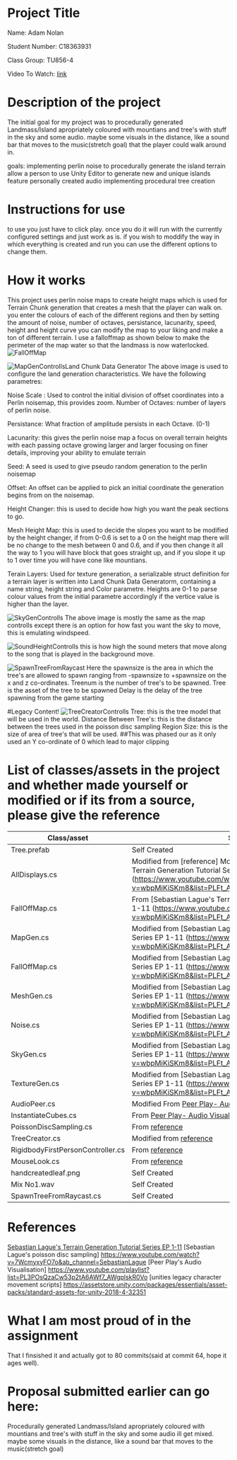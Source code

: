 # Project Title

Name: Adam Nolan	

Student Number: C18363931	

Class Group: TU856-4

Video To Watch: [link](https://www.youtube.com/watch?v=PX4MiwkWo-I)

# Description of the project
The initial goal for my project was to procedurally generated Landmass/Island apropriately coloured with mountians and tree's with stuff in the sky and some audio. maybe some visuals in the distance, like a sound bar that moves to the music(stretch goal) that the player could walk around in. 

goals:
implementing perlin noise to procedurally generate the island terrain
allow a person to use Unity Editor to generate new and unique islands
feature personally created audio
implementing procedural tree creation

# Instructions for use
to use you just have to click play. once you do it will run with the currently configured settings and just work as is.
if you wish to moddify the way in which everything is created and run you can use the different options to change them.

# How it works
This project uses perlin noise maps to create height maps which is used for Terrain Chunk generation that creates a mesh that the player can walk on. you enter the colours of each of the different regions and then by setting the amount of noise, number of octaves, persistance, lacunarity, speed, height and height curve you can modify the map to your liking and make a ton of different terrain.
I use a falloffmap as shown below to make the perimeter of the map water so that the landmass is now waterlocked.
![FallOffMap](Images/FallOffMap.PNG)

![MapGenControlls](Images/MapGeneratorControlls.PNG)Land Chunk Data Generator
The above image is used to configure the land generation characteristics. We have the following parametres:

Noise Scale : Used to control the initial division of offset coordinates into a Perlin noisemap, this provides zoom.
Number of Octaves: number of layers of perlin noise.

Persistance: What fraction of amplitude persists in each Octave. (0-1)

Lacunarity: this gives the perlin noise map a focus on overall terrain heights with each passing octave growing larger and larger focusing on finer details, improving your ability to emulate terrain

Seed: A seed is used to give pseudo random generation to the perlin noisemap

Offset: An offset can be applied to pick an initial coordinate the generation begins from on the noisemap.

Height Changer: this is used to decide how high you want the peak sections to go.

Mesh Height Map: this is used to decide the slopes you want to be modified by the height changer, if from 0-0.6 is set to a 0 on the height map there will be no change to the mesh between 0 and 0.6, and if you then change it all the way to 1 you will have block that goes straight up, and if you slope it up to 1 over time you will have cone like mountians.

Terain Layers: Used for texture generation, a serializable struct definition for a terrain layer is written into Land Chunk Data Generatorm, containing a name string, height string and Color parametre. Heights are 0-1 to parse colour values from the initial parametre accordingly if the vertice value is higher than the layer.

![SkyGenControlls](Images/SkyGeneratorControlls.PNG)
The above image is mostly the same as the map controlls except there is an option for how fast you want the sky to move, this is emulating windspeed.

![SoundHeightControlls](Images/SoundHeightController.PNG)
this is how high the sound meters that move along to the song that is played in the background move.

![SpawnTreeFromRaycast](Images/SpawnTreeFromRaycast.PNG)
Here the spawnsize is the area in which the tree's are allowed to spawn ranging from -spawnsize to +spawnsize on the x and z co-ordinates.
Treenum is the number of tree's to be spawned.
Tree is the asset of the tree to be spawned
Delay is the delay of the tree spawning from the game starting

#Legacy Content!
![TreeCreatorControlls](Images/TreeCreator.PNG)
Tree: this is the tree model that will be used in the world.
Distance Between Tree's: this is the distance between the trees used in the poisson disc sampling
Region Size: this is the size of area of tree's that will be used.
##This was phased our as it only used an Y co-ordinate of 0 which lead to major clipping

# List of classes/assets in the project and whether made yourself or modified or if its from a source, please give the reference

| Class/asset | Source |
|-----------|-----------|
| Tree.prefab | Self Created |
| AllDisplays.cs | Modified from [reference] Modified from [Sebastian Lague's Terrain Generation Tutorial Series EP 1-11 (https://www.youtube.com/watch?v=wbpMiKiSKm8&list=PLFt_AvWsXl0eBW2EiBtl_sxmDtSgZBxB3) |
| FallOffMap.cs | From [Sebastian Lague's Terrain Generation Tutorial Series EP 1-11 (https://www.youtube.com/watch?v=wbpMiKiSKm8&list=PLFt_AvWsXl0eBW2EiBtl_sxmDtSgZBxB3) |
| MapGen.cs | Modified from [Sebastian Lague's Terrain Generation Tutorial Series EP 1-11 (https://www.youtube.com/watch?v=wbpMiKiSKm8&list=PLFt_AvWsXl0eBW2EiBtl_sxmDtSgZBxB3) |
| FallOffMap.cs | Modified from [Sebastian Lague's Terrain Generation Tutorial Series EP 1-11 (https://www.youtube.com/watch?v=wbpMiKiSKm8&list=PLFt_AvWsXl0eBW2EiBtl_sxmDtSgZBxB3) |
| MeshGen.cs | Modified from [Sebastian Lague's Terrain Generation Tutorial Series EP 1-11 (https://www.youtube.com/watch?v=wbpMiKiSKm8&list=PLFt_AvWsXl0eBW2EiBtl_sxmDtSgZBxB3) |
| Noise.cs | Modified from [Sebastian Lague's Terrain Generation Tutorial Series EP 1-11 (https://www.youtube.com/watch?v=wbpMiKiSKm8&list=PLFt_AvWsXl0eBW2EiBtl_sxmDtSgZBxB3) |
| SkyGen.cs | Modified from [Sebastian Lague's Terrain Generation Tutorial Series EP 1-11 (https://www.youtube.com/watch?v=wbpMiKiSKm8&list=PLFt_AvWsXl0eBW2EiBtl_sxmDtSgZBxB3) |
| TextureGen.cs | Modified from [Sebastian Lague's Terrain Generation Tutorial Series EP 1-11 (https://www.youtube.com/watch?v=wbpMiKiSKm8&list=PLFt_AvWsXl0eBW2EiBtl_sxmDtSgZBxB3) |
| AudioPeer.cs | Modified From [Peer Play- Audio Visualization playlist](https://www.youtube.com/watch?v=5pmoP1ZOoNs&list=PL3POsQzaCw53p2tA6AWf7_AWgplskR0Vo&ab_channel=PeerPlay)|
| InstantiateCubes.cs | From [Peer Play- Audio Visualization playlist](https://www.youtube.com/watch?v=5pmoP1ZOoNs&list=PL3POsQzaCw53p2tA6AWf7_AWgplskR0Vo&ab_channel=PeerPlay) |
| PoissonDiscSampling.cs | From [reference](https://www.youtube.com/watch?v=7WcmyxyFO7o&ab_channel=SebastianLague) |
| TreeCreator.cs | Modified from [reference](https://www.youtube.com/watch?v=7WcmyxyFO7o&ab_channel=SebastianLague) |
| RigidbodyFirstPersonController.cs | From [reference](https://assetstore.unity.com/packages/essentials/asset-packs/standard-assets-for-unity-2018-4-32351) |
| MouseLook.cs | From [reference](https://assetstore.unity.com/packages/essentials/asset-packs/standard-assets-for-unity-2018-4-32351) |
| handcreatedleaf.png | Self Created |
| Mix No1.wav | Self Created |
| SpawnTreeFromRaycast.cs | Self Created |

# References
 [Sebastian Lague's Terrain Generation Tutorial Series EP 1-11](https://www.youtube.com/watch?v=wbpMiKiSKm8&list=PLFt_AvWsXl0eBW2EiBtl_sxmDtSgZBxB3)
[Sebastian Lague's poisson disc sampling] https://www.youtube.com/watch?v=7WcmyxyFO7o&ab_channel=SebastianLague
[Peer Play's Audio Visualisation] https://www.youtube.com/playlist?list=PL3POsQzaCw53p2tA6AWf7_AWgplskR0Vo
[unities legacy character movement scripts] https://assetstore.unity.com/packages/essentials/asset-packs/standard-assets-for-unity-2018-4-32351
# What I am most proud of in the assignment
That I finsished it and actually got to 80 commits(said at commit 64, hope it ages well).
# Proposal submitted earlier can go here:
Procedurally generated Landmass/Island apropriately coloured with mountians and tree's with stuff in the sky and some audio ill get mixed. maybe some visuals in the distance, like a sound bar that moves to the music(stretch goal)

